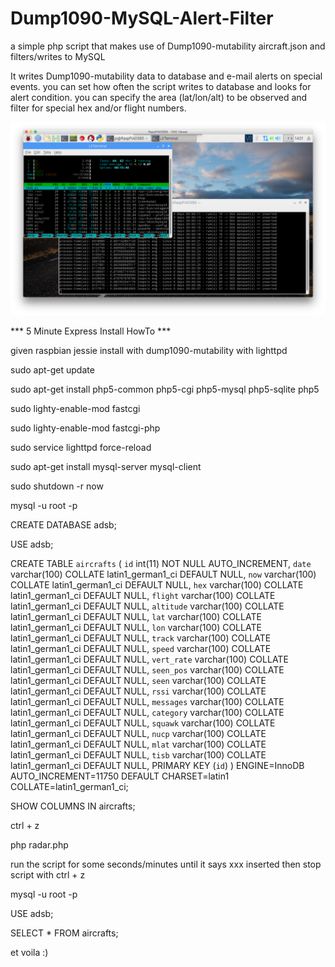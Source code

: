# Dump1090-MySQL-Alert-Filter
a simple php script that makes use of Dump1090-mutability aircraft.json and filters/writes to MySQL

It writes Dump1090-mutability data to database and e-mail alerts on special events. you can set how often the script writes to database and looks for alert condition. you can specify the area (lat/lon/alt) to be observed and filter for special hex and/or flight numbers.

![Alt text](screen.png?raw=true "Script running on RaspberryPi")

*** 5 Minute Express Install HowTo ***

given raspbian jessie install with dump1090-mutability with lighttpd

sudo apt-get update

sudo apt-get install php5-common php5-cgi php5-mysql php5-sqlite php5

sudo lighty-enable-mod fastcgi

sudo lighty-enable-mod fastcgi-php

sudo service lighttpd force-reload

sudo apt-get install mysql-server mysql-client

sudo shutdown -r now

mysql -u root -p

CREATE DATABASE adsb;

USE adsb;

CREATE TABLE `aircrafts` (
  `id` int(11) NOT NULL AUTO_INCREMENT,
  `date` varchar(100) COLLATE latin1_german1_ci DEFAULT NULL,
  `now` varchar(100) COLLATE latin1_german1_ci DEFAULT NULL,
  `hex` varchar(100) COLLATE latin1_german1_ci DEFAULT NULL,
  `flight` varchar(100) COLLATE latin1_german1_ci DEFAULT NULL,
  `altitude` varchar(100) COLLATE latin1_german1_ci DEFAULT NULL,
  `lat` varchar(100) COLLATE latin1_german1_ci DEFAULT NULL,
  `lon` varchar(100) COLLATE latin1_german1_ci DEFAULT NULL,
  `track` varchar(100) COLLATE latin1_german1_ci DEFAULT NULL,
  `speed` varchar(100) COLLATE latin1_german1_ci DEFAULT NULL,
  `vert_rate` varchar(100) COLLATE latin1_german1_ci DEFAULT NULL,
  `seen_pos` varchar(100) COLLATE latin1_german1_ci DEFAULT NULL,
  `seen` varchar(100) COLLATE latin1_german1_ci DEFAULT NULL,
  `rssi` varchar(100) COLLATE latin1_german1_ci DEFAULT NULL,
  `messages` varchar(100) COLLATE latin1_german1_ci DEFAULT NULL,
  `category` varchar(100) COLLATE latin1_german1_ci DEFAULT NULL,
  `squawk` varchar(100) COLLATE latin1_german1_ci DEFAULT NULL,
  `nucp` varchar(100) COLLATE latin1_german1_ci DEFAULT NULL,
  `mlat` varchar(100) COLLATE latin1_german1_ci DEFAULT NULL,
  `tisb` varchar(100) COLLATE latin1_german1_ci DEFAULT NULL,
  PRIMARY KEY (`id`)
) ENGINE=InnoDB AUTO_INCREMENT=11750 DEFAULT CHARSET=latin1 COLLATE=latin1_german1_ci;

SHOW COLUMNS IN aircrafts;

ctrl + z

php radar.php

run the script for some seconds/minutes until it says xxx inserted then stop script with ctrl + z

mysql -u root -p

USE adsb;

SELECT * FROM aircrafts;

et voila :)
